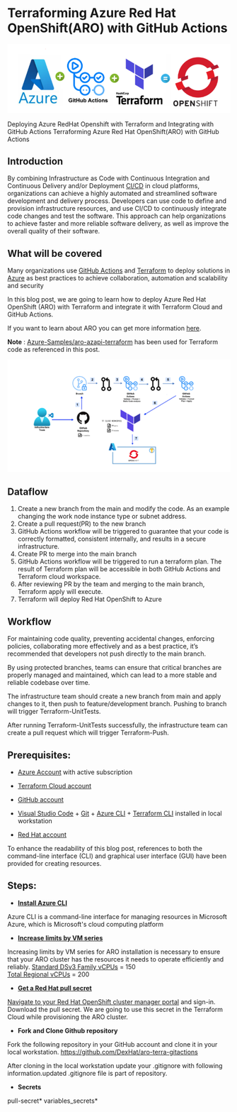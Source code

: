 # Terraforming  Azure Red Hat OpenShift(ARO) with GitHub Actions

![Terraforming Aro](docs/assets/ARO-GitHubActions.png)

Deploying Azure RedHat Openshift with Terraform and Integrating with GitHub Actions
Terraforming  Azure Red Hat OpenShift(ARO) with GitHub Actions

## Introduction

By combining Infrastructure as Code with Continuous Integration and Continuous Delivery and/or Deployment  [CI/CD](https://www.redhat.com/en/topics/devops/what-is-ci-cd) in cloud platforms, organizations can achieve a highly automated and streamlined software development and delivery process. Developers can use code to define and provision infrastructure resources, and use CI/CD to continuously integrate code changes and test the software. This approach can help organizations to achieve faster and more reliable software delivery, as well as improve the overall quality of their software.

## What will be covered

Many organizations use [GitHub Actions](https://docs.github.com/en/actions/learn-github-actions/understanding-github-actions) and [Terraform](https://developer.hashicorp.com/terraform/intro) to deploy solutions in [Azure](https://azure.microsoft.com/en-ca/resources/cloud-computing-dictionary/what-is-azure/) as best practices to achieve collaboration, automation and scalability and security

In this blog post, we are going to learn how to deploy Azure Red Hat OpenShift (ARO) with Terraform and integrate it with Terraform Cloud and GitHub Actions.


If you want to learn about ARO you can get more information [here](https://www.redhat.com/en/technologies/cloud-computing/openshift/azure).

**Note** : [Azure-Samples/aro-azapi-terraform](https://github.com/Azure-Samples/aro-azapi-terraform) has been used for Terraform code as referenced in this post. 

![Terraforming Aro](docs/assets/Dataflow.png)

## Dataflow

1. Create a new branch from the main and modify the code. As an example changing the work node instance type or subnet address.
2. Create a pull request(PR) to the new branch
3. GitHub Actions workflow will be triggered to guarantee that your code is correctly formatted, consistent internally, and results in a secure infrastructure.
4. Create PR to merge into the main branch
5. GitHub Actions workflow will be triggered to run a terraform plan. The result of Terraform plan will be accessible in both GitHub Actions and Terraform cloud workspace. 
6. After reviewing PR by the team and merging to the main branch, Terraform apply will execute.
7. Terraform will deploy Red Hat OpenShift to Azure 

## Workflow

For maintaining code quality, preventing accidental changes, enforcing policies, collaborating more effectively and as a best practice, it’s recommended that developers not push directly to the main branch.  

By using protected branches, teams can ensure that critical branches are properly managed and maintained, which can lead to a more stable and reliable codebase over time.

The infrastructure team should create a new branch from main and apply changes to it, then push to feature/development branch. Pushing to branch will trigger Terraform-UnitTests.

After running Terraform-UnitTests successfully, the infrastructure team can create a pull request which will trigger Terraform-Push. 


## Prerequisites:

- [Azure Account](https://azure.microsoft.com/en-ca/free/) with active subscription

- [Terraform Cloud account](https://app.terraform.io/session)

- [GitHub account](https://github.com/login)

- [Visual Studio Code](https://code.visualstudio.com/download) + [Git](https://git-scm.com/downloads) + [Azure CLI](https://learn.microsoft.com/en-us/cli/azure/install-azure-cli) + [Terraform CLI](https://developer.hashicorp.com/terraform/downloads) installed in local workstation

- [Red Hat account](https://www.redhat.com/wapps/ugc/register.html?_flowId=register-flow&_flowExecutionKey=e1s1)  

To enhance the readability of this blog post, references to both the command-line interface (CLI) and graphical user interface (GUI) have been provided for creating resources.

## Steps:

- **[Install Azure CLI](https://learn.microsoft.com/en-us/cli/azure/install-azure-cli)**

Azure CLI is a command-line interface for managing resources in Microsoft Azure, which is Microsoft's cloud computing platform

- **[Increase limits by VM series](https://learn.microsoft.com/en-us/azure/quotas/per-vm-quota-requests)**

Increasing limits by VM series for ARO installation is necessary to ensure that your ARO cluster has the resources it needs to operate efficiently and reliably. 
[Standard DSv3 Family vCPUs](https://learn.microsoft.com/en-us/azure/quotas/per-vm-quota-requests) = 150  
[Total Regional vCPUs](https://learn.microsoft.com/en-us/azure/quotas/per-vm-quota-requests) = 200

- **[Get a Red Hat pull secret](https://learn.microsoft.com/en-us/azure/openshift/tutorial-create-cluster#get-a-red-hat-pull-secret-optional)**

[Navigate to your Red Hat OpenShift cluster manager portal](https://console.redhat.com/openshift/install/azure/aro-provisioned) and sign-in. Download the pull secret. We are going to use this secret in the Terraform Cloud while provisioning the ARO cluster. 

- **Fork and Clone Github repository** 

Fork the following repository in your GitHub account  and clone it in your local workstation.
https://github.com/DexHat/aro-terra-gitactions

After cloning in the local workstation update your .gitignore with following information.updated .gitignore file is part of repository.

- **Secrets**

pull-secret*
variables_secrets*

